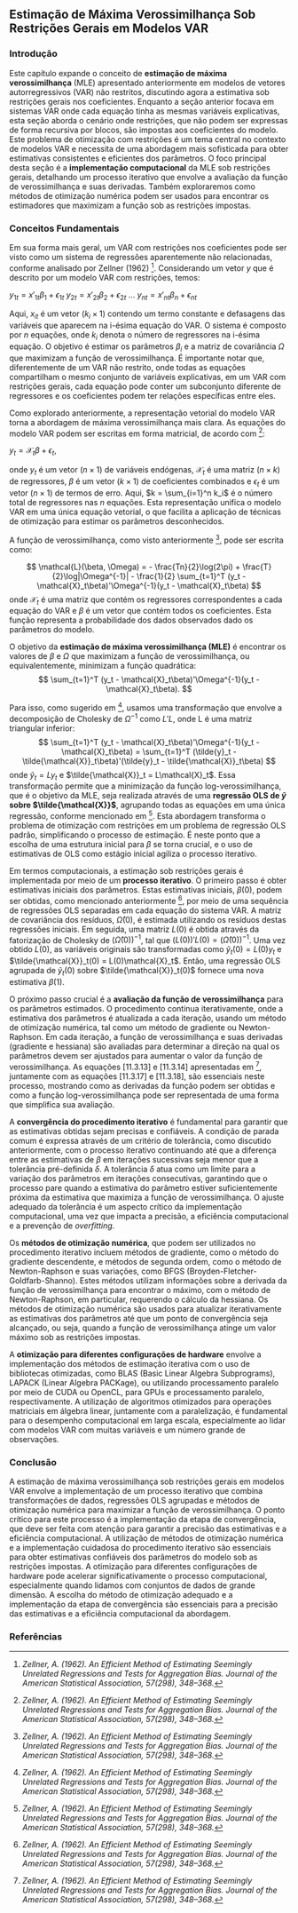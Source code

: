 ## Estimação de Máxima Verossimilhança Sob Restrições Gerais em Modelos VAR

### Introdução
Este capítulo expande o conceito de **estimação de máxima verossimilhança** (MLE) apresentado anteriormente em modelos de vetores autorregressivos (VAR) não restritos, discutindo agora a estimativa sob restrições gerais nos coeficientes. Enquanto a seção anterior focava em sistemas VAR onde cada equação tinha as mesmas variáveis explicativas, esta seção aborda o cenário onde restrições, que não podem ser expressas de forma recursiva por blocos, são impostas aos coeficientes do modelo. Este problema de otimização com restrições é um tema central no contexto de modelos VAR e necessita de uma abordagem mais sofisticada para obter estimativas consistentes e eficientes dos parâmetros. O foco principal desta seção é a **implementação computacional** da MLE sob restrições gerais, detalhando um processo iterativo que envolve a avaliação da função de verossimilhança e suas derivadas. Também exploraremos como métodos de otimização numérica podem ser usados para encontrar os estimadores que maximizam a função sob as restrições impostas.

### Conceitos Fundamentais

Em sua forma mais geral, um VAR com restrições nos coeficientes pode ser visto como um sistema de regressões aparentemente não relacionadas, conforme analisado por Zellner (1962) [^1]. Considerando um vetor *$y$* que é descrito por um modelo VAR com restrições, temos:

$y_{1t} = x'_{1t}\beta_1 + \epsilon_{1t}$
$y_{2t} = x'_{2t}\beta_2 + \epsilon_{2t}$
$...$
$y_{nt} = x'_{nt}\beta_n + \epsilon_{nt}$

Aqui, $x_{it}$ é um vetor $(k_i \times 1)$ contendo um termo constante e defasagens das variáveis que aparecem na i-ésima equação do VAR. O sistema é composto por *n* equações, onde $k_i$ denota o número de regressores na i-ésima equação. O objetivo é estimar os parâmetros $\beta_i$ e a matriz de covariância $\Omega$ que maximizam a função de verossimilhança. É importante notar que, diferentemente de um VAR não restrito, onde todas as equações compartilham o mesmo conjunto de variáveis explicativas, em um VAR com restrições gerais, cada equação pode conter um subconjunto diferente de regressores e os coeficientes podem ter relações específicas entre eles.

Como explorado anteriormente, a representação vetorial do modelo VAR torna a abordagem de máxima verossimilhança mais clara. As equações do modelo VAR podem ser escritas em forma matricial, de acordo com [^1]:

$y_t = \mathcal{X}_t \beta + \epsilon_t$,

onde $y_t$ é um vetor $(n \times 1)$ de variáveis endógenas, $\mathcal{X}_t$ é uma matriz $(n \times k)$ de regressores, $\beta$ é um vetor $(k \times 1)$ de coeficientes combinados e $\epsilon_t$ é um vetor $(n \times 1)$ de termos de erro. Aqui, $k = \sum_{i=1}^n k_i$ é o número total de regressores nas *n* equações. Esta representação unifica o modelo VAR em uma única equação vetorial, o que facilita a aplicação de técnicas de otimização para estimar os parâmetros desconhecidos.

A função de verossimilhança, como visto anteriormente [^1], pode ser escrita como:

$$
\mathcal{L}(\beta, \Omega) = - \frac{Tn}{2}\log(2\pi) + \frac{T}{2}\log|\Omega^{-1}| - \frac{1}{2} \sum_{t=1}^T (y_t - \mathcal{X}_t\beta)'\Omega^{-1}(y_t - \mathcal{X}_t\beta)
$$
onde $\mathcal{X}_t$ é uma matriz que contém os regressores correspondentes a cada equação do VAR e $\beta$ é um vetor que contém todos os coeficientes. Esta função representa a probabilidade dos dados observados dado os parâmetros do modelo.

O objetivo da **estimação de máxima verossimilhança (MLE)** é encontrar os valores de $\beta$ e $\Omega$ que maximizam a função de verossimilhança, ou equivalentemente, minimizam a função quadrática:
$$
\sum_{t=1}^T (y_t - \mathcal{X}_t\beta)'\Omega^{-1}(y_t - \mathcal{X}_t\beta).
$$

Para isso, como sugerido em [^1], usamos uma transformação que envolve a decomposição de Cholesky de $\Omega^{-1}$ como $L'L$, onde L é uma matriz triangular inferior:
$$
\sum_{t=1}^T (y_t - \mathcal{X}_t\beta)'\Omega^{-1}(y_t - \mathcal{X}_t\beta) = \sum_{t=1}^T (\tilde{y}_t - \tilde{\mathcal{X}}_t\beta)'(\tilde{y}_t - \tilde{\mathcal{X}}_t\beta)
$$
onde $\tilde{y}_t = Ly_t$ e $\tilde{\mathcal{X}}_t = L\mathcal{X}_t$.
Essa transformação permite que a minimização da função log-verossimilhança, que é o objetivo da MLE, seja realizada através de uma **regressão OLS de $\tilde{y}$ sobre $\tilde{\mathcal{X}}$**, agrupando todas as equações em uma única regressão, conforme mencionado em [^1]. Esta abordagem transforma o problema de otimização com restrições em um problema de regressão OLS padrão, simplificando o processo de estimação. É neste ponto que a escolha de uma estrutura inicial para $\beta$ se torna crucial, e o uso de estimativas de OLS como estágio inicial agiliza o processo iterativo.

Em termos computacionais, a estimação sob restrições gerais é implementada por meio de um **processo iterativo**. O primeiro passo é obter estimativas iniciais dos parâmetros. Estas estimativas iniciais, $\beta(0)$,  podem ser obtidas, como mencionado anteriormente [^1], por meio de uma sequência de regressões OLS separadas em cada equação do sistema VAR. A matriz de covariância dos resíduos, $\hat{\Omega}(0)$, é estimada utilizando os resíduos destas regressões iniciais. Em seguida, uma matriz $L(0)$ é obtida através da fatorização de Cholesky de $(\hat{\Omega}(0))^{-1}$, tal que $(L(0))'L(0) = (\hat{\Omega}(0))^{-1}$. Uma vez obtido $L(0)$, as variáveis originais são transformadas como $\tilde{y}_t(0) = L(0)y_t$ e $\tilde{\mathcal{X}}_t(0) = L(0)\mathcal{X}_t$. Então, uma regressão OLS agrupada de $\tilde{y}_t(0)$ sobre $\tilde{\mathcal{X}}_t(0)$ fornece uma nova estimativa $\beta(1)$.

O próximo passo crucial é a **avaliação da função de verossimilhança** para os parâmetros estimados. O procedimento continua iterativamente, onde a estimativa dos parâmetros é atualizada a cada iteração, usando um método de otimização numérica, tal como um método de gradiente ou Newton-Raphson. Em cada iteração, a função de verossimilhança e suas derivadas (gradiente e hessiana) são avaliadas para determinar a direção na qual os parâmetros devem ser ajustados para aumentar o valor da função de verossimilhança. As equações [11.3.13] e [11.3.14] apresentadas em [^1], juntamente com as equações [11.3.17] e [11.3.18], são essenciais neste processo, mostrando como as derivadas da função podem ser obtidas e como a função log-verossimilhança pode ser representada de uma forma que simplifica sua avaliação.

A **convergência do procedimento iterativo** é fundamental para garantir que as estimativas obtidas sejam precisas e confiáveis. A condição de parada comum é expressa através de um critério de tolerância, como discutido anteriormente, com o processo iterativo continuando até que a diferença entre as estimativas de $\beta$ em iterações sucessivas seja menor que a tolerância pré-definida $\delta$.  A tolerância $\delta$ atua como um limite para a variação dos parâmetros em iterações consecutivas, garantindo que o processo pare quando a estimativa do parâmetro estiver suficientemente próxima da estimativa que maximiza a função de verossimilhança. O ajuste adequado da tolerância é um aspecto crítico da implementação computacional, uma vez que impacta a precisão, a eficiência computacional e a prevenção de *overfitting*.

Os **métodos de otimização numérica**, que podem ser utilizados no procedimento iterativo incluem métodos de gradiente, como o método do gradiente descendente, e métodos de segunda ordem, como o método de Newton-Raphson e suas variações, como BFGS (Broyden-Fletcher-Goldfarb-Shanno). Estes métodos utilizam informações sobre a derivada da função de verossimilhança para encontrar o máximo, com o método de Newton-Raphson, em particular, requerendo o cálculo da hessiana. Os métodos de otimização numérica são usados para atualizar iterativamente as estimativas dos parâmetros até que um ponto de convergência seja alcançado, ou seja, quando a função de verossimilhança atinge um valor máximo sob as restrições impostas.

A **otimização para diferentes configurações de hardware** envolve a implementação dos métodos de estimação iterativa com o uso de bibliotecas otimizadas, como BLAS (Basic Linear Algebra Subprograms), LAPACK (Linear Algebra PACKage), ou utilizando processamento paralelo por meio de CUDA ou OpenCL, para GPUs e processamento paralelo, respectivamente. A utilização de algoritmos otimizados para operações matriciais em álgebra linear, juntamente com a paralelização,  é fundamental para o desempenho computacional em larga escala, especialmente ao lidar com modelos VAR com muitas variáveis e um número grande de observações.

### Conclusão

A estimação de máxima verossimilhança sob restrições gerais em modelos VAR envolve a implementação de um processo iterativo que combina transformações de dados, regressões OLS agrupadas e métodos de otimização numérica para maximizar a função de verossimilhança. O ponto crítico para este processo é a implementação da etapa de convergência, que deve ser feita com atenção para garantir a precisão das estimativas e a eficiência computacional. A utilização de métodos de otimização numérica e a implementação cuidadosa do procedimento iterativo são essenciais para obter estimativas confiáveis dos parâmetros do modelo sob as restrições impostas. A otimização para diferentes configurações de hardware pode acelerar significativamente o processo computacional, especialmente quando lidamos com conjuntos de dados de grande dimensão. A escolha do método de otimização adequado e a implementação da etapa de convergência são essenciais para a precisão das estimativas e a eficiência computacional da abordagem.

### Referências
[^1]: *Zellner, A. (1962). An Efficient Method of Estimating Seemingly Unrelated Regressions and Tests for Aggregation Bias. Journal of the American Statistical Association, 57(298), 348–368.*
<!-- END -->
